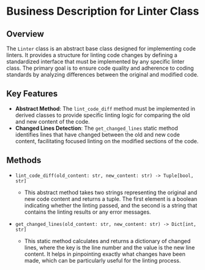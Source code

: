 # Business Description for Linter Class

## Overview
The `Linter` class is an abstract base class designed for implementing code linters. It provides a structure for linting code changes by defining a standardized interface that must be implemented by any specific linter class. The primary goal is to ensure code quality and adherence to coding standards by analyzing differences between the original and modified code.

## Key Features
- **Abstract Method**: The `lint_code_diff` method must be implemented in derived classes to provide specific linting logic for comparing the old and new content of the code.
- **Changed Lines Detection**: The `get_changed_lines` static method identifies lines that have changed between the old and new code content, facilitating focused linting on the modified sections of the code.

## Methods
- `lint_code_diff(old_content: str, new_content: str) -> Tuple[bool, str]`
  - This abstract method takes two strings representing the original and new code content and returns a tuple. The first element is a boolean indicating whether the linting passed, and the second is a string that contains the linting results or any error messages.

- `get_changed_lines(old_content: str, new_content: str) -> Dict[int, str]`
  - This static method calculates and returns a dictionary of changed lines, where the key is the line number and the value is the new line content. It helps in pinpointing exactly what changes have been made, which can be particularly useful for the linting process.